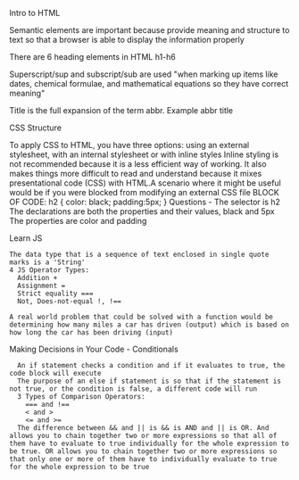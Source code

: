 Intro to HTML

  Semantic elements are important because provide meaning and structure to text so that a browser is able to display the information properly

  There are 6 heading elements in HTML h1-h6

  Superscript/sup and subscript/sub are used "when marking up items like dates, chemical formulae, and mathematical equations so they have correct meaning"

  Title is the full expansion of the term abbr. Example abbr title

CSS Structure

  To apply CSS to HTML, you have three options: using an external stylesheet, with an internal stylesheet or with inline styles
  Inline styling is not recommended because it is a less efficient way of working. It also makes things more difficult to read and understand because it mixes presentational code (CSS) with HTML.A scenario where it might be useful would be if you were blocked from modifying an external CSS file
  BLOCK OF CODE:
      h2 {
        color: black;
        padding:5px;
      }
      Questions - 
          The selector is h2
          The declarations are both the properties and their values, black and 5px
          The properties are color and padding

  Learn JS

    The data type that is a sequence of text enclosed in single quote marks is a 'String'
    4 JS Operator Types:
      Addition +
      Assignment =
      Strict equality ===
      Not, Does-not-equal !, !==

    A real world problem that could be solved with a function would be determining how many miles a car has driven (output) which is based on how long the car has been driving (input)

  Making Decisions in Your Code - Conditionals

      An if statement checks a condition and if it evaluates to true, the code block will execute
      The purpose of an else if statement is so that if the statement is not true, or the condition is false, a different code will run
      3 Types of Comparison Operators:
        === and !==
        < and >
        <= and >=
      The difference between && and || is && is AND and || is OR. And allows you to chain together two or more expressions so that all of them have to evaluate to true individually for the whole expression to be true. OR allows you to chain together two or more expressions so that only one or more of them have to individually evaluate to true for the whole expression to be true